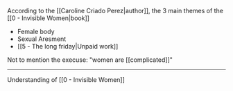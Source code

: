 According to the [[Caroline Criado Perez|author]], the 3 main themes of the [[0 - Invisible Women|book]]

- Female body
- Sexual Aresment
- [[5 - The long friday|Unpaid work]]

Not to mention the execuse: "women are [[complicated]]"

---

Understanding of [[0 - Invisible Women]]
